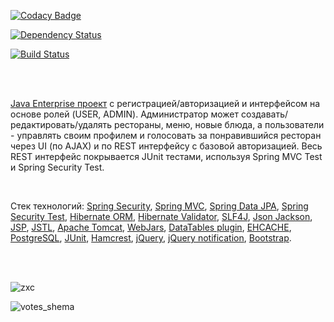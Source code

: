 [![Codacy Badge](https://api.codacy.com/project/badge/Grade/00d39db431404a2d9b5e0c86534ffeb8)](https://www.codacy.com/app/neustupov/votingForRestaurants?utm_source=github.com&amp;utm_medium=referral&amp;utm_content=neustupov/votingForRestaurants&amp;utm_campaign=Badge_Grade)

[![Dependency Status](https://www.versioneye.com/user/projects/5ab53e0c0fb24f44b0618deb/badge.svg?style=flat-square)](https://www.versioneye.com/user/projects/5ab53e0c0fb24f44b0618deb)

[![Build Status](https://travis-ci.org/neustupov/votingForRestaurants.svg?branch=master)](https://travis-ci.org/neustupov/votingForRestaurants)

<br/>
<br/>

<a href="https://github.com/neustupov/votingForRestaurants">Java Enterprise проект</a> с
        регистрацией/авторизацией и интерфейсом на основе ролей (USER, ADMIN).
        Администратор может создавать/редактировать/удалять рестораны, меню, новые блюда, а пользователи -
        управлять своим профилем и голосовать за понравившийся ресторан через UI (по AJAX) и по REST интерфейсу с
        базовой авторизацией.
        Весь REST интерфейс покрывается JUnit тестами, используя Spring MVC Test и Spring Security Test.
        
<br/>

Стек технологий: <a href="http://projects.spring.io/spring-security/">Spring Security</a>,
            <a href="https://docs.spring.io/spring/docs/current/spring-framework-reference/html/mvc.html">Spring MVC</a>,
            <a href="http://projects.spring.io/spring-data-jpa/">Spring Data JPA</a>,
            <a href="http://spring.io/blog/2014/05/07/preview-spring-security-test-method-security">Spring Security
                Test</a>,
            <a href="http://hibernate.org/orm/">Hibernate ORM</a>,
            <a href="http://hibernate.org/validator/">Hibernate Validator</a>,
            <a href="http://www.slf4j.org/">SLF4J</a>,
            <a href="https://github.com/FasterXML/jackson">Json Jackson</a>,
            <a href="http://ru.wikipedia.org/wiki/JSP">JSP</a>,
            <a href="http://en.wikipedia.org/wiki/JavaServer_Pages_Standard_Tag_Library">JSTL</a>,
            <a href="http://tomcat.apache.org/">Apache Tomcat</a>,
            <a href="http://www.webjars.org/">WebJars</a>,
            <a href="http://datatables.net/">DataTables plugin</a>,
            <a href="http://ehcache.org">EHCACHE</a>,
            <a href="http://www.postgresql.org/">PostgreSQL</a>,
            <a href="http://junit.org/">JUnit</a>,
            <a href="http://hamcrest.org/JavaHamcrest/">Hamcrest</a>,
            <a href="http://jquery.com/">jQuery</a>,
            <a href="http://ned.im/noty/">jQuery notification</a>,
            <a href="http://getbootstrap.com/">Bootstrap</a>.</p>
            
<br/>            
<br/>         

![zxc](https://user-images.githubusercontent.com/25206589/40005707-5b7041c4-57a1-11e8-8b8e-e4f996ff726f.jpg)

![votes_shema](https://user-images.githubusercontent.com/25206589/39207294-424422ae-4808-11e8-9bf5-12eb61b84e2e.png)
